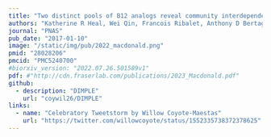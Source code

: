```yaml
---
title: "Two distinct pools of B12 analogs reveal community interdependencies in the ocean"
authors: "Katherine R Heal, Wei Qin, Francois Ribalet, Anthony D Bertagnolli, **Willow Coyote-Maestas**, Laura R Hmelo, James W Moffett, Allan H Devol, E Virginia Armbrust, David A Stahl, Anitra E Ingalls"
journal: "PNAS"
pub_date: "2017-01-10"
image: "/static/img/pub/2022_macdonald.png"
pmid: "28028206"
pmcid: "PMC5240700"
#biorxiv_version: "2022.07.26.501589v1"
pdf: #"http://cdn.fraserlab.com/publications/2023_Macdonald.pdf"
github:
  - description: "DIMPLE"
    url: "coywil26/DIMPLE"
links:
  - name: "Celebratory Tweetstorm by Willow Coyote-Maestas"
    url: "https://twitter.com/willowcoyote/status/1552335738372378625"
---
```

